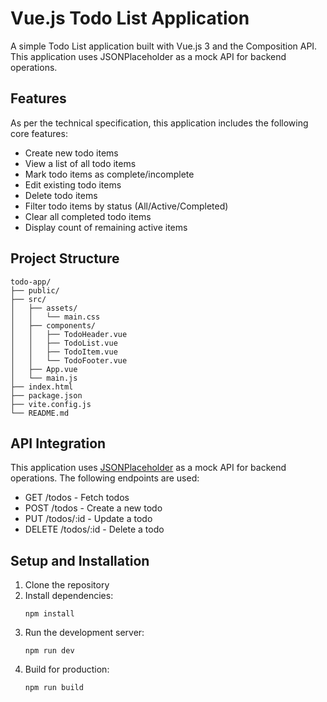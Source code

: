 # Vue.js Todo List Application

A simple Todo List application built with Vue.js 3 and the Composition API. This application uses JSONPlaceholder as a mock API for backend operations.

## Features

As per the technical specification, this application includes the following core features:

- Create new todo items
- View a list of all todo items
- Mark todo items as complete/incomplete
- Edit existing todo items
- Delete todo items
- Filter todo items by status (All/Active/Completed)
- Clear all completed todo items
- Display count of remaining active items

## Project Structure

```
todo-app/
├── public/
├── src/
│   ├── assets/
│   │   └── main.css
│   ├── components/
│   │   ├── TodoHeader.vue
│   │   ├── TodoList.vue
│   │   ├── TodoItem.vue
│   │   └── TodoFooter.vue
│   ├── App.vue
│   └── main.js
├── index.html
├── package.json
├── vite.config.js
└── README.md
```

## API Integration

This application uses [JSONPlaceholder](https://jsonplaceholder.typicode.com/) as a mock API for backend operations. The following endpoints are used:

- GET /todos - Fetch todos
- POST /todos - Create a new todo
- PUT /todos/:id - Update a todo
- DELETE /todos/:id - Delete a todo

## Setup and Installation

1. Clone the repository
2. Install dependencies:
   ```
   npm install
   ```
3. Run the development server:
   ```
   npm run dev
   ```
4. Build for production:
   ```
   npm run build
   ```